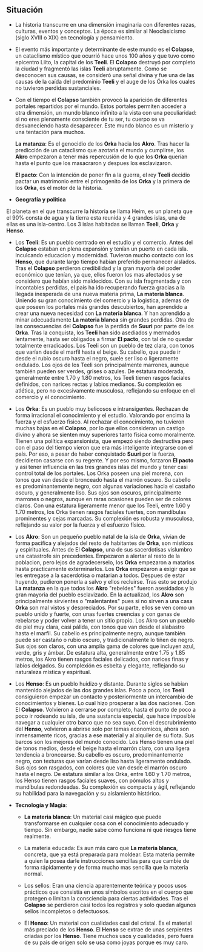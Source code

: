 ## Situación

- La historia transcurre en una dimensión imaginaria con diferentes razas, culturas, eventos y conceptos. La época es similar al Neoclasicismo (siglo XVIII o XIX) en tecnología y pensamiento.

- El evento más importante y determinante de este mundo es el **Colapso**, un cataclismo místico que ocurrió hace unos 100 años y que tuvo como epicentro Liito, la capital de los **Teeli**. El **Colapso** destruyó por completo la ciudad y fragmentó las islas **Teeli** abruptamente. Como se desconocen sus causas, se consideró una señal divina y fue una de las causas de la caída del predominio **Teeli** y el auge de los Órka los cuales no tuvieron perdidas sustanciales.

- Con el tiempo el **Colapso** también provocó la aparición de diferentes portales repartidos por el mundo. Estos portales permiten acceder a otra dimensión, un mundo blanco infinito a la vista con una peculiaridad: si no eres plenamente consciente de tu ser, tu cuerpo se va desvaneciendo hasta desaparecer. Este mundo blanco es un misterio y una tentación para muchos.

  **La matanza**: Es el genocidio de los **Orka** hacia los **Akro**. Tras hacer la predicción de un cataclismo que azotaria el mundo y cumplirse, los **Akro** empezaron a tener más repercusión de lo que los **Orka** querían hasta el punto que los masacraron y despues los esclavizaron.
  
  **El pacto**: Con la intención de poner fin a la guerra, el rey **Teeli** decidio pactar un matrimonio entre el primogenito de los **Orka** y la primera de los **Orka**, es el motor de la historia.

- **Geografía y politica**

El planeta en el que transcurre la historia se llama Heim, es un planeta que el 90% consta de agua y la tierra esta reunida y 4 grandes islas, una de ellas es una isla-centro. Los 3 islas habitadas se llaman **Teeli**, **Orka** y **Henso**.

- Los **Teeli**: Es un pueblo centrado en el estudio y el comercio. Antes del **Colapso** estaban en plena expansión y tenían un puerto en cada isla. Inculcando educacion y modernidad. Tuvieron mucho contacto con los **Henso**, que durante largo tiempo habian preferido permanecer aislados.
  Tras el **Colapso** perdieron credibilidad y la gran mayoría del poder económico que tenían, ya que, ellos fueron los mas afectados y se considero que habían sido maldecidos. Con su isla fragmentada y con incontables perdidas, el país ha ido recuperando fuerza gracias a la llegada inesperada de una nueva materia prima, **La materia blanca**. Uniendo su gran conocimiento del comercio y la logistica, ademas de que poseen los portales más grandes descubiertos, han aprendido a crear una nueva necesidad con **La materia blanca**. Y han aprendido a minar adecuadamente **La materia blanca** sin grandes perdidas.
  Otra de las consecuencias del **Colapso** fue la perdida de **Suuri** por parte de los **Orka**. Tras la conquista, los **Teeli** han sido asediados y mermados lentamente, hasta ser obligados a firmar **El pacto**, con tal de no quedar totalmente erradicados.
  Los Teeli son un pueblo de tez clara, con tonos que varían desde el marfil hasta el beige. Su cabello, que puede ir desde el rubio oscuro hasta el negro, suele ser liso o ligeramente ondulado. Los ojos de los Teeli son principalmente marrones, aunque también pueden ser verdes, grises o azules. De estatura moderada, generalmente entre 1.70 y 1.80 metros, los Teeli tienen rasgos faciales definidos, con narices rectas y labios medianos. Su complexión es atlética, pero no excesivamente musculosa, reflejando su enfoque en el comercio y el conocimiento.

- Los **Orka**: Es un pueblo muy belicosos e intransigentes. Rechazan de forma irracional el conocimiento y el estudio. Valorando por encima la fuerza y el esfuerzo fisico.  Al rechazar el conocimiento, no tuvieron muchas bajas en el **Colapso**, por lo que ellos consideran un castigo divino y ahora se sienten muy superiores tanto física como moralmente. Tienen una política expansionista, que empezó siendo destructiva pero con el paso del tiempo vieron que era más inteligente integrarse con el país. Por eso, a pesar de haber conquistado **Suuri** por la fuerza, decidieron casarse con su regente. Y por eso mismo, forzaron **El pacto** y asi tener influencia en las tres grandes islas del mundo y tener casi control total de los portales.
  Los Orka poseen una piel morena, con tonos que van desde el bronceado hasta el marrón oscuro. Su cabello es predominantemente negro, con algunas variaciones hacia el castaño oscuro, y generalmente liso. Sus ojos son oscuros, principalmente marrones o negros, aunque en raras ocasiones pueden ser de colores claros. Con una estatura ligeramente menor que los Teeli, entre 1.60 y 1.70 metros, los Orka tienen rasgos faciales fuertes, con mandíbulas prominentes y cejas marcadas. Su complexión es robusta y musculosa, reflejando su valor por la fuerza y el esfuerzo físico.

- Los **Akro**: Son un pequeño pueblo natal de la isla de **Orka**, vivian de forma pacifica y alejados del resto de habitantes de **Orka**, son misticos y espirituales. Antes de El **Colapso**, una de sus sacerdotisas vislumbro una catastrofe sin precedentes. Empezaron a alertar al resto de la poblacion, pero lejos de agradecerselo, los **Orka** empezaron a matarlos hasta practicamente exterminarlos. Los **Orka** empezaron a exigir que se les entregase a la sacerdotisa o matarian a todos. Despues de estar huyendo, pudieron ponerla a salvo y ellos recluirse.
  Tras esto se produjo **La matanza** en la que todos los **Akro** "rebeldes" fueron asesidados y la gran mayoria del pueblo esclavizado. 
  En la actualizad, los **Akro** son principalmente sirvientes o "malentantes" pues si no sirven a una casa **Orka** son mal vistos y despreciados. Por su parte, ellos se ven como un pueblo unido y fuerte, con unas fuertes creencias y con ganas de rebelarse y poder volver a tener un sitio propio.
  Los Akro son un pueblo de piel muy clara, casi pálida, con tonos que van desde el alabastro hasta el marfil. Su cabello es principalmente negro, aunque también puede ser castaño o rubio oscuro, y tradicionalmente lo tiñen de negro. Sus ojos son claros, con una amplia gama de colores que incluyen azul, verde, gris y ámbar. De estatura alta, generalmente entre 1.75 y 1.85 metros, los Akro tienen rasgos faciales delicados, con narices finas y labios delgados. Su complexión es esbelta y elegante, reflejando su naturaleza mística y espiritual.

- Los **Henso**: Es un pueblo huidizo y distante. Durante siglos se habian mantenido alejados de las dos grandes islas. Poco a poco, los **Teeli** consiguieron empezar un contacto y posteriormente un intercambio de conocimientos y bienes. Lo cual hizo prosperar a las dos naciones. Con El **Colapso**. Volvieron a cerrarse por completo, hasta el punto de poco a poco ir rodeando su isla, de una sustancia especial, que hace imposible navegar a cualquier otro barco que no sea suyo.
  Con el descrubrimiento del **Henso**, volvieron a abrirse solo por temas economicos, ahora son inmensamente ricos, gracias a ese material y al alquiler de su flota. Sus barcos son los mejores del mundo conocido.
  Los Henso tienen una piel de tonos medios, desde el beige hasta el marrón claro, con una ligera tendencia a broncearse. Su cabello es oscuro, predominantemente negro, con texturas que varían desde liso hasta ligeramente ondulado. Sus ojos son rasgados, con colores que van desde el marrón oscuro hasta el negro. De estatura similar a los Orka, entre 1.60 y 1.70 metros, los Henso tienen rasgos faciales suaves, con pómulos altos y mandíbulas redondeadas. Su complexión es compacta y ágil, reflejando su habilidad para la navegación y su aislamiento histórico.

- **Tecnología y Magia**:

    - **La materia blanca**: Un material casi mágico que puede transformarse en cualquier cosa con el conocimiento adecuado y tiempo. Sin embargo, nadie sabe cómo funciona ni qué riesgos tiene realmente.
    
    - La materia educada: Es aun más caro que **La materia blanca**, concreta, que ya está preparada para moldear. Esta materia permite a quien la posea darle instrucciones sencillas para que cambie de forma rápidamente y de forma mucho mas sencilla que la materia normal.
    
    - Los sellos: Eran una ciencia aparentemente teórica y pocos usos prácticos que consistía en unos símbolos escritos en el cuerpo que protegen o limitan la consciencia para ciertas actividades. Tras el **Colapso** se perdieron casi todos los registros y solo quedan algunos sellos incompletos o defectuosos.
    
    -   El **Henso**: Un material con cualidades casi del cristal. Es el material más preciado de los **Henso**. El **Henso** se extrae de unas serpientes criadas por los **Henso**. Tiene muchos usos y cualidades, pero fuera de su pais de origen solo se usa como joyas porque es muy caro.